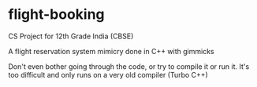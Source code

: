 # flight-booking
CS Project for 12th Grade India (CBSE)

A flight reservation system mimicry done in C++ with gimmicks

Don't even bother going through the code, or try to compile it or run it. It's too difficult and only runs on a very old compiler (Turbo C++)
